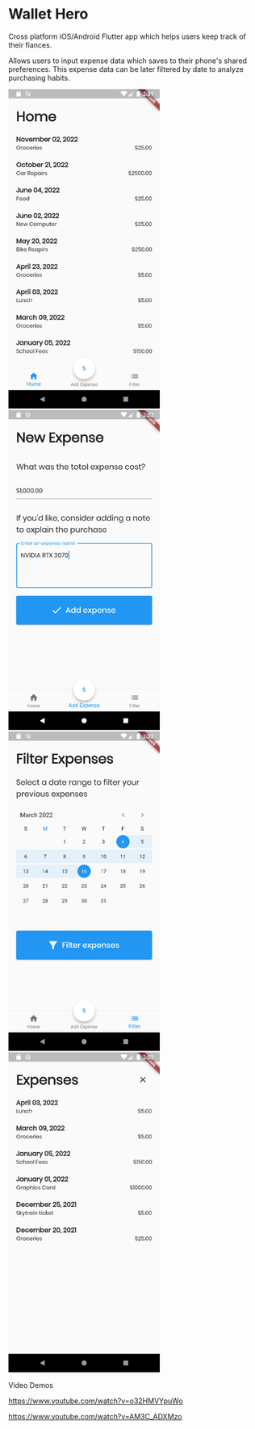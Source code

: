 # Wallet Hero

Cross platform iOS/Android Flutter app which helps users keep track of their fiances.

Allows users to input expense data which saves to their phone's shared preferences. This expense data can be later filtered by date to analyze purchasing habits.

<p float="left">
    <img src="./imgs/1.png" alt="1" width="300"/>
    <img src="./imgs/2.png" alt="2" width="300"/>
    <img src="./imgs/3.png" alt="3" width="300"/>
    <img src="./imgs/4.png" alt="4" width="300"/>
</p>

Video Demos

https://www.youtube.com/watch?v=o32HMVYpuWo

https://www.youtube.com/watch?v=AM3C_ADXMzo